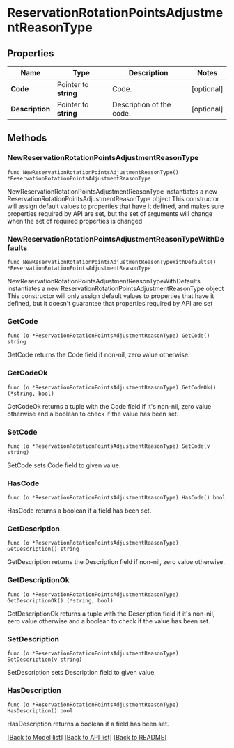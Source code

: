 # ReservationRotationPointsAdjustmentReasonType

## Properties

Name | Type | Description | Notes
------------ | ------------- | ------------- | -------------
**Code** | Pointer to **string** | Code. | [optional] 
**Description** | Pointer to **string** | Description of the code. | [optional] 

## Methods

### NewReservationRotationPointsAdjustmentReasonType

`func NewReservationRotationPointsAdjustmentReasonType() *ReservationRotationPointsAdjustmentReasonType`

NewReservationRotationPointsAdjustmentReasonType instantiates a new ReservationRotationPointsAdjustmentReasonType object
This constructor will assign default values to properties that have it defined,
and makes sure properties required by API are set, but the set of arguments
will change when the set of required properties is changed

### NewReservationRotationPointsAdjustmentReasonTypeWithDefaults

`func NewReservationRotationPointsAdjustmentReasonTypeWithDefaults() *ReservationRotationPointsAdjustmentReasonType`

NewReservationRotationPointsAdjustmentReasonTypeWithDefaults instantiates a new ReservationRotationPointsAdjustmentReasonType object
This constructor will only assign default values to properties that have it defined,
but it doesn't guarantee that properties required by API are set

### GetCode

`func (o *ReservationRotationPointsAdjustmentReasonType) GetCode() string`

GetCode returns the Code field if non-nil, zero value otherwise.

### GetCodeOk

`func (o *ReservationRotationPointsAdjustmentReasonType) GetCodeOk() (*string, bool)`

GetCodeOk returns a tuple with the Code field if it's non-nil, zero value otherwise
and a boolean to check if the value has been set.

### SetCode

`func (o *ReservationRotationPointsAdjustmentReasonType) SetCode(v string)`

SetCode sets Code field to given value.

### HasCode

`func (o *ReservationRotationPointsAdjustmentReasonType) HasCode() bool`

HasCode returns a boolean if a field has been set.

### GetDescription

`func (o *ReservationRotationPointsAdjustmentReasonType) GetDescription() string`

GetDescription returns the Description field if non-nil, zero value otherwise.

### GetDescriptionOk

`func (o *ReservationRotationPointsAdjustmentReasonType) GetDescriptionOk() (*string, bool)`

GetDescriptionOk returns a tuple with the Description field if it's non-nil, zero value otherwise
and a boolean to check if the value has been set.

### SetDescription

`func (o *ReservationRotationPointsAdjustmentReasonType) SetDescription(v string)`

SetDescription sets Description field to given value.

### HasDescription

`func (o *ReservationRotationPointsAdjustmentReasonType) HasDescription() bool`

HasDescription returns a boolean if a field has been set.


[[Back to Model list]](../README.md#documentation-for-models) [[Back to API list]](../README.md#documentation-for-api-endpoints) [[Back to README]](../README.md)


